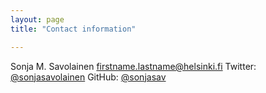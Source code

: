 ```yaml
---
layout: page
title: "Contact information"

---
```


Sonja M. Savolainen
firstname.lastname@helsinki.fi
Twitter: [@sonjasavolainen](https://twitter.com/sonjasavolainen)
GitHub: [@sonjasav](https://github.com/sonjasav)
